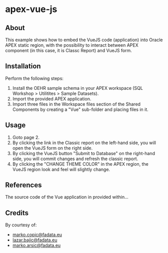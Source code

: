 # apex-vue-js

## About

This example shows how to embed the VueJS code (application) into Oracle APEX static region, with the possibility to interact between APEX component (in this case, it is Classc Report) and VueJS form.

## Installation

Perform the following steps:

1. Install the OEHR sample schema in your APEX workspace (SQL Workshop > Utilitites > Sample Datasets).
2. Import the provided APEX application.
3. Import three files in the Workspace files section of the Shared Components by creating a "Vue" sub-folder and placing files in it.

## Usage

1. Goto page 2.
2. By clicking the link in the Classic report on the left-hand side, you will open the VueJS form on the right side.
3. By clicking the VueJS button "Submit to Database" on the right-hand side, you will commit changes and refresh the classic report.
4. By clicking the "CHANGE THEME COLOR" in the APEX region, the VueJS region look and feel will slightly change.

## References

The source code of the Vue application in provided within...

## Credits

By courtesy of:
* marko.copic@fadata.eu
* lazar.bajic@fadata.eu
* marko.arsic@fadata.eu
